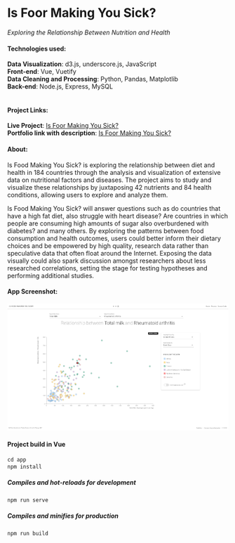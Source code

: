 # Is Foor Making You Sick?
*Exploring the Relationship Between Nutrition and Health*

#### Technologies used:
**Data Visualization**: d3.js, underscore.js, JavaScript<br>
**Front-end**: Vue, Vuetify<br>
**Data Cleaning and Processing**: Python, Pandas, Matplotlib<br>
**Back-end**: Node.js, Express, MySQL
<br>
<br>
#### Project Links:
**Live Project**: [Is Foor Making You Sick?](https://thesis.yoanacodes.com/) <br>
**Portfolio link with description**: [Is Foor Making You Sick?](https://yoanacodes.com/#/projects/thesis) 

#### About:
Is Food Making You Sick? is exploring the relationship between diet and health in 184 countries through the analysis and visualization of extensive data on nutritional factors and diseases. The project aims to study and visualize these relationships by juxtaposing 42 nutrients and 84 health conditions, allowing users to explore and analyze them.

Is Food Making You Sick? will answer questions such as do countries that have a high fat diet, also struggle with heart disease? Are countries in which people are consuming high amounts of sugar also overburdened with diabetes? and many others. By exploring the patterns between food consumption and health outcomes, users could better inform their dietary choices and be empowered by high quality, research data rather than speculative data that often float around the Internet. Exposing the data visually could also spark discussion amongst researchers about less researched correlations, setting the stage for testing hypotheses and performing additional studies.
<br>

#### App Screenshot:
![](project_image.png)




#### Project build in Vue

```
cd app
npm install
```

##### Compiles and hot-reloads for development
```
npm run serve
```

##### Compiles and minifies for production
```
npm run build
```